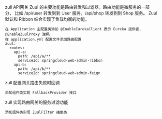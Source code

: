 zull API网关
    Zuul 的主要功能是路由转发和过滤器。路由功能是微服务的一部分，
比如 /api/user 转发到到 User 服务，/api/shop 转发到到 Shop 服务。
Zuul 默认和 Ribbon 结合实现了负载均衡的功能。

    在 Application 主配置类添加 @EnableEurekaClient 表示 Eureka 提供者, 
    @EnableZuulProxy 注解。
    在 application.yml 配置文件添加路由配置
    zuul:
      routes:
        api-a:
          path: /api/a/**
          serviceId: springcloud-web-admin-ribbon
        api-b:
          path: /api/b/**
          serviceId: springcloud-web-admin-feign
          
zull 配置网关路由失败时回调

    添加组件类实现 FallbackProvider 接口
    
zull 实现路由网关的服务过滤功能

    添加组件类实现 ZuulFilter 抽象类